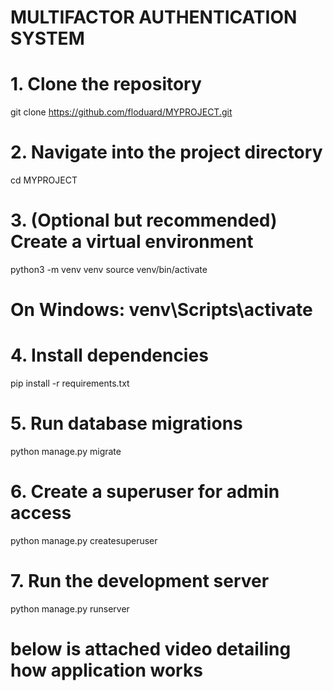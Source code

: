 # MULTIFACTOR AUTHENTICATION SYSTEM

# 1. Clone the repository
git clone https://github.com/floduard/MYPROJECT.git

# 2. Navigate into the project directory
cd MYPROJECT

# 3. (Optional but recommended) Create a virtual environment
python3 -m venv venv
source venv/bin/activate  
# On Windows: venv\Scripts\activate

# 4. Install dependencies
pip install -r requirements.txt

# 5. Run database migrations
python manage.py migrate

# 6. Create a superuser for admin access
python manage.py createsuperuser

# 7. Run the development server
python manage.py runserver


# below is attached video detailing  how application works

